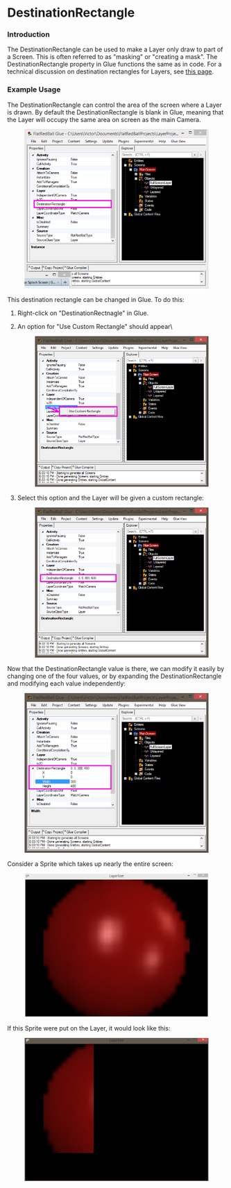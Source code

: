 # DestinationRectangle

### Introduction

The DestinationRectangle can be used to make a Layer only draw to part of a Screen. This is often referred to as "masking" or "creating a mask". The DestinationRectangle property in Glue functions the same as in code. For a technical discussion on destination rectangles for Layers, see [this page](../../../../frb/docs/index.php).

### Example Usage

The DestinationRectangle can control the area of the screen where a Layer is drawn. By default the DestinationRectangle is blank in Glue, meaning that the Layer will occupy the same area on screen as the main Camera.

&#x20;&#x20;

<figure><img src="../../../../media/migrated_media-GlueDestinationRectangleDefault.png" alt=""><figcaption></figcaption></figure>

This destination rectangle can be changed in Glue. To do this:

1. Right-click on "DestinationRectnagle" in Glue.
2.  An option for "Use Custom Rectangle" should appear\


    <figure><img src="../../../../media/migrated_media-UseCustomRectangleOption.png" alt=""><figcaption></figcaption></figure>
3.  Select this option and the Layer will be given a custom rectangle:

    <figure><img src="../../../../media/migrated_media-CustomDestinationRectangleLayer.png" alt=""><figcaption></figcaption></figure>

Now that the DestinationRectangle value is there, we can modify it easily by changing one of the four values, or by expanding the DestinationRectangle and modifying each value independently: &#x20;

<figure><img src="../../../../.gitbook/assets/image (1) (1) (1) (1) (1) (1) (1) (1) (1) (1) (1) (1) (1) (1) (1) (1) (1) (1) (1) (1) (1) (1) (1) (1) (1) (1) (1).png" alt=""><figcaption></figcaption></figure>

Consider a Sprite which takes up nearly the entire screen:

<figure><img src="../../../../media/migrated_media-FullScreenNoLayer.PNG" alt=""><figcaption></figcaption></figure>

If this Sprite were put on the Layer, it would look like this:

<figure><img src="../../../../media/migrated_media-FullScreenWithLayer.PNG" alt=""><figcaption></figcaption></figure>
